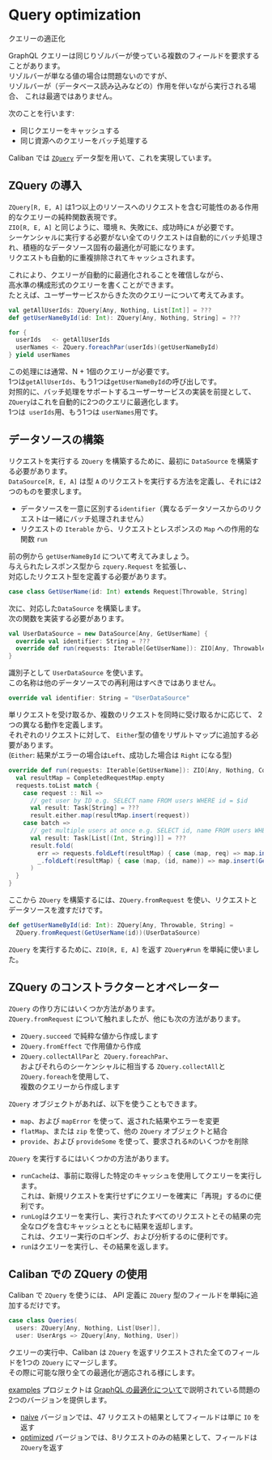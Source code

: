 # Query optimization
クエリーの適正化  

GraphQL クエリーは同じりゾルバーが使っている複数のフィールドを要求することがあります。  
リゾルバーが単なる値の場合は問題ないのですが、  
リゾルバーが（データベース読み込みなどの）作用を伴いながら実行される場合、  これは最適ではありません。  

次のことを行います:
- 同じクエリーをキャッシュする
- 同じ資源へのクエリーをバッチ処理する

Caliban では [`ZQuery`](https://github.com/zio/zquery) データ型を用いて、これを実現しています。  

## ZQuery の導入

`ZQuery[R, E, A]` は1つ以上のリソースへのリクエストを含む可能性のある作用的なクエリーの純粋関数表現です。  
`ZIO[R, E, A]` と同じように、環境 `R`、失敗に`E`、成功時に`A` が必要です。  
シーケンシャルに実行する必要がない全てのリクエストは自動的にバッチ処理され、積極的なデータソース固有の最適化が可能になります。  
リクエストも自動的に重複排除されてキャッシュされます。

これにより、クエリーが自動的に最適化されることを確信しながら、  
高水準の構成形式のクエリーを書くことができます。  
たとえば、ユーザーサービスからきた次のクエリーについて考えてみます。

```scala
val getAllUserIds: ZQuery[Any, Nothing, List[Int]] = ???
def getUserNameById(id: Int): ZQuery[Any, Nothing, String] = ???

for {
  userIds   <- getAllUserIds
  userNames <- ZQuery.foreachPar(userIds)(getUserNameById)
} yield userNames
```

この処理には通常、N + 1個のクエリーが必要です。  
1つは`getAllUserIds`、もう1つは`getUserNameById`の呼び出しです。  
対照的に、バッチ処理をサポートするユーザーサービスの実装を前提として、 `ZQuery`はこれを自動的に2つのクエリに最適化します。  
1つは` userIds`用、もう1つは `userNames`用です。

## データソースの構築

リクエストを実行する `ZQuery` を構築するために、最初に `DataSource` を構築する必要があります。  
`DataSource[R, E, A]`  は型 `A` のリクエストを実行する方法を定義し、それには2つのものを要求します。

- データソースを一意に区別する`identifier`（異なるデータソースからのリクエストは一緒にバッチ処理されません）  
- リクエストの `Iterable` から、リクエストとレスポンスの `Map` への作用的な関数 `run`  

前の例から `getUserNameById` について考えてみましょう。  
与えられたレスポンス型から `zquery.Request` を拡張し、  
対応したリクエスト型を定義する必要があります。  

```scala
case class GetUserName(id: Int) extends Request[Throwable, String]
```

次に、対応した`DataSource` を構築します。  
次の関数を実装する必要があります。  

```scala
val UserDataSource = new DataSource[Any, GetUserName] {
  override val identifier: String = ???
  override def run(requests: Iterable[GetUserName]): ZIO[Any, Throwable, CompletedRequestMap] = ???
}
```

識別子として `UserDataSource` を使います。  
この名称は他のデータソースでの再利用はすべきではありません。  

```scala
override val identifier: String = "UserDataSource"
```

単リクエストを受け取るか、複数のリクエストを同時に受け取るかに応じて、  2つの異なる動作を定義します。  
それぞれのリクエストに対して、 `Either`型の値をリザルトマップに追加する必要があります。  
(`Either`: 結果がエラーの場合は`Left`、成功した場合は `Right` になる型)

```scala
override def run(requests: Iterable[GetUserName]): ZIO[Any, Nothing, CompletedRequestMap] = {
  val resultMap = CompletedRequestMap.empty
  requests.toList match {
    case request :: Nil =>
      // get user by ID e.g. SELECT name FROM users WHERE id = $id
      val result: Task[String] = ???
      result.either.map(resultMap.insert(request))
    case batch =>
      // get multiple users at once e.g. SELECT id, name FROM users WHERE id IN ($ids)
      val result: Task[List[(Int, String)]] = ???
      result.fold(
        err => requests.foldLeft(resultMap) { case (map, req) => map.insert(req)(Left(err)) },
        _.foldLeft(resultMap) { case (map, (id, name)) => map.insert(GetUserName(id))(Right(name)) }
      )
  }
}
```

ここから `ZQuery` を構築するには、`ZQuery.fromRequest` を使い、リクエストとデータソースを渡すだけです。  

```scala
def getUserNameById(id: Int): ZQuery[Any, Throwable, String] =
  ZQuery.fromRequest(GetUserName(id))(UserDataSource)
```

`ZQuery` を実行するために、`ZIO[R, E, A]` を返す `ZQuery#run` を単純に使いました。  

## ZQuery のコンストラクターとオペレーター

`ZQuery` の作り方にはいくつか方法があります。  
`ZQuery.fromRequest` について触れましたが、他にも次の方法があります。  
- `ZQuery.succeed` で純粋な値から作成します  
- `ZQuery.fromEffect` で作用値から作成  
- `ZQuery.collectAllPar`と` ZQuery.foreachPar`、  
およびそれらのシーケンシャルに相当する `ZQuery.collectAll`と` ZQuery.foreach`を使用して、  
複数のクエリーから作成します


`ZQuery` オブジェクトがあれば、以下を使うこともできます。
- `map`、および `mapError` を使って、返された結果やエラーを変更
- `flatMap`、または `zip` を使って、他の `ZQuery` オブジェクトと結合
- `provide`、および `provideSome` を使って、要求される`R`のいくつかを削除

`ZQuery` を実行するにはいくつかの方法があります。  
- `runCache`は、事前に取得した特定のキャッシュを使用してクエリーを実行します。  
これは、新規リクエストを実行せずにクエリーを確実に「再現」するのに便利です。  
- `runLog`はクエリーを実行し、実行されたすべてのリクエストとその結果の完全なログを含むキャッシュとともに結果を返却します。  
これは、クエリー実行のロギング、および分析するのに便利です。  
- `run`はクエリーを実行し、その結果を返します。

## Caliban での ZQuery の使用

Caliban で `ZQuery` を使うには、 API 定義に `ZQuery` 型のフィールドを単純に追加するだけです。  

```scala
case class Queries(
  users: ZQuery[Any, Nothing, List[User]],
  user: UserArgs => ZQuery[Any, Nothing, User])
```

クエリーの実行中、Caliban は `ZQuery` を返すリクエストされた全てのフィールドを1つの `ZQuery` にマージします。  
その際に可能な限り全ての最適化が適応される様にします。  

[examples](https://github.com/ghostdogpr/caliban/tree/master/examples) プロジェクトは [GraphQL の最適化について](https://blog.apollographql.com/optimizing-your-graphql-request-waterfalls-7c3f3360b051)で説明されている問題の2つのバージョンを提供します。  

- [naive](https://github.com/ghostdogpr/caliban/tree/master/examples/src/main/scala/caliban/optimizations/NaiveTest.scala) バージョンでは、47 リクエストの結果としてフィールドは単に `IO` を返す
- [optimized](https://github.com/ghostdogpr/caliban/tree/master/examples/src/main/scala/caliban/optimizations/OptimizedTest.scala) バージョンでは、8リクエストのみの結果として、フィールドは`ZQuery`を返す 
